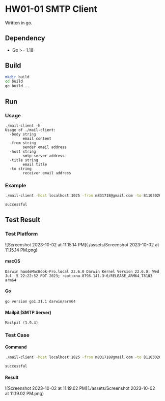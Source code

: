 # HW01-01 SMTP Client

Written in go.



## Dependency

- Go >= 1.18



 ## Build

```bash
mkdir build
cd build
go build ..
```



## Run

### Usage

```shell
./mail-client -h
Usage of ./mail-client:
  -body string
    	email content
  -from string
    	sender email address
  -host string
    	smtp server address
  -title string
    	email title
  -to string
    	receiver email address
```

### Example

```bash
./mail-client -host localhost:1025 -from m831718@gmail.com -to B11030202@mail.ntust.edu.tw -title "Hello world!" -body "hello from my smtp client"

successful
```



## Test Result

### Test Platform

![Screenshot 2023-10-02 at 11.15.14 PM](./assets/Screenshot 2023-10-02 at 11.15.14 PM.png)

#### macOS

```
Darwin haodeMacBook-Pro.local 22.6.0 Darwin Kernel Version 22.6.0: Wed Jul  5 22:22:52 PDT 2023; root:xnu-8796.141.3~6/RELEASE_ARM64_T8103 arm64
```

#### Go

```
go version go1.21.1 darwin/arm64
```

#### Mailpit (SMTP Server)

```
Mailpit (1.9.4)
```



### Test Case

#### Command

```bash
./mail-client -host localhost:1025 -from m831718@gmail.com -to B11030202@mail.ntust.edu.tw -title "Hello world!" -body "hello from my smtp client"

successful
```

#### Result

![Screenshot 2023-10-02 at 11.19.02 PM](./assets/Screenshot 2023-10-02 at 11.19.02 PM.png)